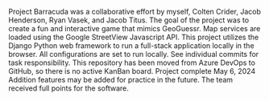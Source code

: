 Project Barracuda was a collaborative effort by myself, Colten Crider, Jacob Henderson, Ryan Vasek, and Jacob Titus.
The goal of the project was to create a fun and interactive game that mimics GeoGuessr.
Map services are loaded using the Google StreetView Javascript API.
This project utilizes the Django Python web framework to run a full-stack application locally in the browser.
All configurations are set to run locally.
See individual commits for task responsibility.
This repository has been moved from Azure DevOps to GitHub, so there is no active KanBan board.
Project complete May 6, 2024
Addition features may be added for practice in the future.
The team received full points for the software.
